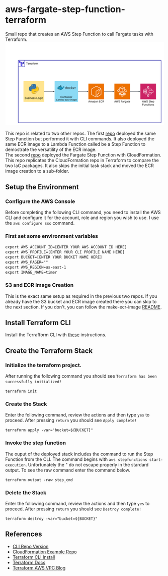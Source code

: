 # aws-fargate-step-function-terraform
Small repo that creates an AWS Step Function to call Fargate tasks with Terraform.
![image](Fargate-Step-Function-TF.png)

This repo is related to two other repos. The first [repo](https://github.com/daniel-fudge/aws-fargate-step-function-demo) 
deployed the same Step Function but performed it with CLI commands. It also deployed the 
same ECR image to a Lambda Function called be a Step Function to demostrate the 
versatility of the ECR image.   
The second [repo](https://github.com/daniel-fudge/aws-fargate-step-function-cloud-formation) 
deployed the Fargate Step Function with CloudFormation.    
This repo replicates the CloudFormation repo in Terraform to compare the two IaC packages. 
It also skips the initial task stack and moved the ECR image creation to a sub-folder. 

## Setup the Environment
### Configure the AWS Console
Before completing the following CLI command, you need to install the AWS CLI and configure 
it for the account, role and region you wish to use. I use the `aws configure sso` command.

### First set some environment variables
```shell
export AWS_ACCOUNT_ID=[ENTER YOUR AWS ACCOUNT ID HERE]
export AWS_PROFILE=[ENTER YOUR CLI PROFILE NAME HERE]
export BUCKET=[ENTER YOUR BUCKET NAME HERE]
export AWS_PAGER=""
export AWS_REGION=us-east-1
export IMAGE_NAME=timer
```

### S3 and ECR Image Creation
This is the exact same setup as required in the previous two repos. If you already have 
the S3 bucket and ECR image created there you can skip to the next section. If you don't, 
you can follow the make-ecr-image [README](make-ecr-image/README.md). 

## Install Terraform CLI
Install the Terrafform CLI with [these](https://developer.hashicorp.com/terraform/tutorials/aws-get-started/install-cli) 
instructions.

## Create the Terraform Stack
### Initialize the terraform project. 
After running the following command you should see `Terraform has been successfully initialized!`
```shell
terraform init
```

### Create the Stack 
Enter the following command, review the actions and then type `yes` to proceed. After 
pressing `return` you should see `Apply complete!`
```shell
terraform apply -var="bucket=${BUCKET}"
```

### Invoke the step function
The ouput of the deployed stack includes the command to run the Step Function from the 
CLI. The command begins with `aws stepfunctions start-execution`. Unfortunately the " do 
not escape properly in the stardard output. To see the raw command enter the command below. 

```shell
terraform output -raw step_cmd
```

### Delete the Stack
Enter the following command, review the actions and then type `yes` to proceed. After 
pressing `return` you should see `Destroy complete!`
```shell
terraform destroy -var="bucket=${BUCKET}"
```

## References
 - [CLI Repo Version](https://github.com/daniel-fudge/aws-fargate-step-function-demo)    
 - [CloudFormation Example Repo](https://github.com/nathanpeck/aws-cloudformation-fargate)    
 - [Terraform CLI Install](https://developer.hashicorp.com/terraform/tutorials/aws-get-started/install-cli)    
 - [Terraform Docs](https://registry.terraform.io/providers/hashicorp/aws/latest/docs)    
 - [Terraform AWS VPC Blog](https://spacelift.io/blog/terraform-aws-vpc)    
